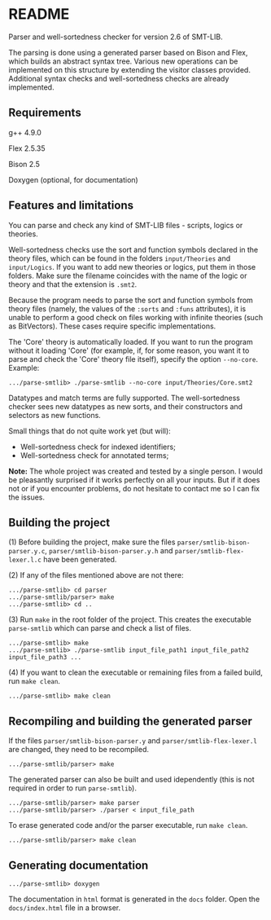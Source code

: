 # README #

Parser and well-sortedness checker for version 2.6 of SMT-LIB. 

The parsing is done using a generated parser based on Bison and Flex, which builds an abstract syntax tree. Various new operations can be implemented on this structure by extending the visitor classes provided. Additional syntax checks and well-sortedness checks are already implemented.

## Requirements ##
g++ 4.9.0 

Flex 2.5.35

Bison 2.5

Doxygen (optional, for documentation)

## Features and limitations ##
You can parse and check any kind of SMT-LIB files - scripts, logics or theories. 

Well-sortedness checks use the sort and function symbols declared in the theory files, which can be found in the folders `input/Theories` and `input/Logics`. If you want to add new theories or logics, put them in those folders. Make sure the filename coincides with the name of the logic or theory and that the extension is `.smt2`.

Because the program needs to parse the sort and function symbols from theory files (namely, the values of the `:sorts` and `:funs` attributes), it is unable to perform a good check on files working with infinite theories (such as BitVectors). These cases require specific implementations.

The 'Core' theory is automatically loaded. If you want to run the program without it loading 'Core' (for example, if, for some reason, you want it to parse and check the 'Core' theory file itself), specify the option `--no-core`. Example:
```
.../parse-smtlib> ./parse-smtlib --no-core input/Theories/Core.smt2
```

Datatypes and match terms are fully supported. The well-sortedness checker sees new datatypes as new sorts, and their constructors and selectors as new functions.

Small things that do not quite work yet (but will):

* Well-sortedness check for indexed identifiers;
* Well-sortedness check for annotated terms;

**Note:** The whole project was created and tested by a single person. I would be pleasantly surprised if it works perfectly on all your inputs. But if it does not or if you encounter problems, do not hesitate to contact me so I can fix the issues.

## Building the project ##
(1) Before building the project, make sure the files `parser/smtlib-bison-parser.y.c`, `parser/smtlib-bison-parser.y.h` and `parser/smtlib-flex-lexer.l.c` have been generated.

(2) If any of the files mentioned above are not there:
```
.../parse-smtlib> cd parser
.../parse-smtlib/parser> make
.../parse-smtlib> cd ..
```

(3) Run `make` in the root folder of the project. This creates the executable `parse-smtlib` which can parse and check a list of files. 
```
.../parse-smtlib> make 
.../parse-smtlib> ./parse-smtlib input_file_path1 input_file_path2 input_file_path3 ...
```

(4) If you want to clean the executable or remaining files from a failed build, run `make clean`.
```
.../parse-smtlib> make clean
```

## Recompiling and building the generated parser ##
If the files `parser/smtlib-bison-parser.y` and `parser/smtlib-flex-lexer.l` are changed, they need to be recompiled.
```
.../parse-smtlib/parser> make
```

The generated parser can also be built and used idependently (this is not required in order to run `parse-smtlib`).
```
.../parse-smtlib/parser> make parser
.../parse-smtlib/parser> ./parser < input_file_path
```

To erase generated code and/or the parser executable, run `make clean`.
```
.../parse-smtlib/parser> make clean
```

## Generating documentation ##
```
.../parse-smtlib> doxygen
```
The documentation in `html` format is generated in the `docs` folder. Open the `docs/index.html` file in a browser.
